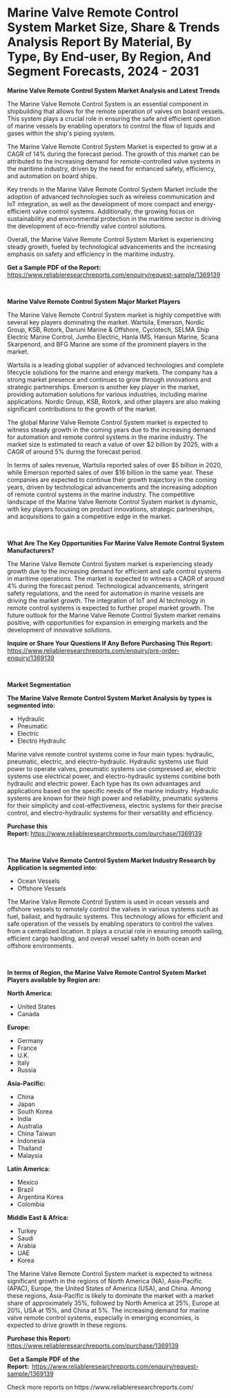 <p><h1>Marine Valve Remote Control System Market Size, Share & Trends Analysis Report By Material, By Type, By End-user, By Region, And Segment Forecasts, 2024 - 2031</h1></p><p><strong>Marine Valve Remote Control System Market Analysis and Latest Trends</strong></p>
<p><p>The Marine Valve Remote Control System is an essential component in shipbuilding that allows for the remote operation of valves on board vessels. This system plays a crucial role in ensuring the safe and efficient operation of marine vessels by enabling operators to control the flow of liquids and gases within the ship's piping system.</p><p>The Marine Valve Remote Control System Market is expected to grow at a CAGR of 14% during the forecast period. The growth of this market can be attributed to the increasing demand for remote-controlled valve systems in the maritime industry, driven by the need for enhanced safety, efficiency, and automation on board ships.</p><p>Key trends in the Marine Valve Remote Control System Market include the adoption of advanced technologies such as wireless communication and IoT integration, as well as the development of more compact and energy-efficient valve control systems. Additionally, the growing focus on sustainability and environmental protection in the maritime sector is driving the development of eco-friendly valve control solutions.</p><p>Overall, the Marine Valve Remote Control System Market is experiencing steady growth, fueled by technological advancements and the increasing emphasis on safety and efficiency in the maritime industry.</p></p>
<p><strong>Get a Sample PDF of the Report:&nbsp;</strong> <a href="https://www.reliableresearchreports.com/enquiry/request-sample/1369139">https://www.reliableresearchreports.com/enquiry/request-sample/1369139</a></p>
<p>&nbsp;</p>
<p><strong>Marine Valve Remote Control System Major Market Players</strong></p>
<p><p>The Marine Valve Remote Control System market is highly competitive with several key players dominating the market. Wartsila, Emerson, Nordic Group, KSB, Rotork, Danuni Marine & Offshore, Cyclotech, SELMA Ship Electric Marine Control, Jumho Electric, Hanla IMS, Hansun Marine, Scana Skarpenord, and BFG Marine are some of the prominent players in the market.</p><p>Wartsila is a leading global supplier of advanced technologies and complete lifecycle solutions for the marine and energy markets. The company has a strong market presence and continues to grow through innovations and strategic partnerships. Emerson is another key player in the market, providing automation solutions for various industries, including marine applications. Nordic Group, KSB, Rotork, and other players are also making significant contributions to the growth of the market.</p><p>The global Marine Valve Remote Control System market is expected to witness steady growth in the coming years due to the increasing demand for automation and remote control systems in the marine industry. The market size is estimated to reach a value of over $2 billion by 2025, with a CAGR of around 5% during the forecast period.</p><p>In terms of sales revenue, Wartsila reported sales of over $5 billion in 2020, while Emerson reported sales of over $16 billion in the same year. These companies are expected to continue their growth trajectory in the coming years, driven by technological advancements and the increasing adoption of remote control systems in the marine industry. The competitive landscape of the Marine Valve Remote Control System market is dynamic, with key players focusing on product innovations, strategic partnerships, and acquisitions to gain a competitive edge in the market.</p></p>
<p>&nbsp;</p>
<p><strong>What Are The Key Opportunities For Marine Valve Remote Control System Manufacturers?</strong></p>
<p><p>The Marine Valve Remote Control System market is experiencing steady growth due to the increasing demand for efficient and safe control systems in maritime operations. The market is expected to witness a CAGR of around 4% during the forecast period. Technological advancements, stringent safety regulations, and the need for automation in marine vessels are driving the market growth. The integration of IoT and AI technology in remote control systems is expected to further propel market growth. The future outlook for the Marine Valve Remote Control System market remains positive, with opportunities for expansion in emerging markets and the development of innovative solutions.</p></p>
<p><strong>Inquire or Share Your Questions If Any Before Purchasing This Report:</strong> <a href="https://www.reliableresearchreports.com/enquiry/pre-order-enquiry/1369139">https://www.reliableresearchreports.com/enquiry/pre-order-enquiry/1369139</a></p>
<p>&nbsp;</p>
<p><strong>Market Segmentation</strong></p>
<p><strong>The Marine Valve Remote Control System Market Analysis by types is segmented into:</strong></p>
<p><ul><li>Hydraulic</li><li>Pneumatic</li><li>Electric</li><li>Electro Hydraulic</li></ul></p>
<p><p>Marine valve remote control systems come in four main types: hydraulic, pneumatic, electric, and electro-hydraulic. Hydraulic systems use fluid power to operate valves, pneumatic systems use compressed air, electric systems use electrical power, and electro-hydraulic systems combine both hydraulic and electric power. Each type has its own advantages and applications based on the specific needs of the marine industry. Hydraulic systems are known for their high power and reliability, pneumatic systems for their simplicity and cost-effectiveness, electric systems for their precise control, and electro-hydraulic systems for their versatility and efficiency.</p></p>
<p><strong>Purchase this Report:&nbsp;</strong><a href="https://www.reliableresearchreports.com/purchase/1369139">https://www.reliableresearchreports.com/purchase/1369139</a></p>
<p>&nbsp;</p>
<p><strong>The Marine Valve Remote Control System Market Industry Research by Application is segmented into:</strong></p>
<p><ul><li>Ocean Vessels</li><li>Offshore Vessels</li></ul></p>
<p><p>The Marine Valve Remote Control System is used in ocean vessels and offshore vessels to remotely control the valves in various systems such as fuel, ballast, and hydraulic systems. This technology allows for efficient and safe operation of the vessels by enabling operators to control the valves from a centralized location. It plays a crucial role in ensuring smooth sailing, efficient cargo handling, and overall vessel safety in both ocean and offshore environments.</p></p>
<p>&nbsp;</p>
<p><strong>In terms of Region, the Marine Valve Remote Control System Market Players available by Region are:</strong></p>
<p>
    <p> <strong> North America: </strong>
        <ul>
            <li>United States</li>
            <li>Canada</li>
        </ul>
        </p> 
    <p> <strong> Europe: </strong>
        <ul>
            <li>Germany</li>
            <li>France</li>
            <li>U.K.</li>
            <li>Italy</li>
            <li>Russia</li>
        </ul>
        </p> 
    <p> <strong> Asia-Pacific: </strong>
        <ul>
            <li>China</li>
            <li>Japan</li>
            <li>South Korea</li>
            <li>India</li>
            <li>Australia</li>
            <li>China Taiwan</li>
            <li>Indonesia</li>
            <li>Thailand</li>
            <li>Malaysia</li>
        </ul>
        </p> 
    <p> <strong> Latin America: </strong>
        <ul>
            <li>Mexico</li>
            <li>Brazil</li>
            <li>Argentina Korea</li>
            <li>Colombia</li>
        </ul>
        </p> 
    <p> <strong> Middle East & Africa: </strong>
        <ul>
            <li>Turkey</li>
            <li>Saudi</li>
            <li>Arabia</li>
            <li>UAE</li>
            <li>Korea</li>
        </ul>
    </p>
    </p>
<p><p>The Marine Valve Remote Control System market is expected to witness significant growth in the regions of North America (NA), Asia-Pacific (APAC), Europe, the United States of America (USA), and China. Among these regions, Asia-Pacific is likely to dominate the market with a market share of approximately 35%, followed by North America at 25%, Europe at 20%, USA at 15%, and China at 5%. The increasing demand for marine valve remote control systems, especially in emerging economies, is expected to drive growth in these regions.</p></p>
<p><strong>Purchase this Report: </strong><a href="https://www.reliableresearchreports.com/purchase/1369139">https://www.reliableresearchreports.com/purchase/1369139</a></p>
<p>&nbsp;<strong>Get a Sample PDF of the Report:&nbsp;&nbsp;</strong><a href="https://www.reliableresearchreports.com/enquiry/request-sample/1369139">https://www.reliableresearchreports.com/enquiry/request-sample/1369139</a></p>
<p><strong></strong></p>
<p>Check more reports on https://www.reliableresearchreports.com/</p>
